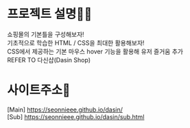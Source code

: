 # 프로젝트 설명🐱‍🏍
쇼핑몰의 기본틀을 구성해보자! <br>
기초적으로 학습한 HTML / CSS을 최대한 활용해보자! <br>
CSS에서 제공하는 기본 마우스 hover 기능을 활용해 유저 즐거움 추가 <br>
REFER TO 다신샵(Dasin Shop)

# 사이트주소🚀
[Main] https://seonnieee.github.io/dasin/ <br>
[Sub] https://seonnieee.github.io/dasin/sub.html
